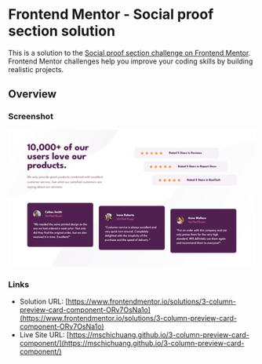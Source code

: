 # Frontend Mentor - Social proof section solution

This is a solution to the [Social proof section challenge on Frontend Mentor](https://www.frontendmentor.io/challenges/social-proof-section-6e0qTv_bA). Frontend Mentor challenges help you improve your coding skills by building realistic projects.

## Overview

### Screenshot

![](./screenshot.png)

### Links

- Solution URL: [https://www.frontendmentor.io/solutions/3-column-preview-card-component-ORv7OsNa1o](https://www.frontendmentor.io/solutions/3-column-preview-card-component-ORv7OsNa1o)
- Live Site URL: [https://mschichuang.github.io/3-column-preview-card-component/](https://mschichuang.github.io/3-column-preview-card-component/)
